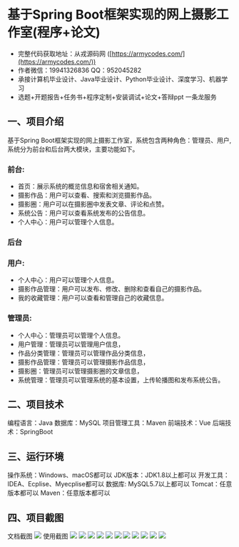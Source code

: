 基于Spring Boot框架实现的网上摄影工作室(程序+论文)
=
- 完整代码获取地址：从戎源码网 ([https://armycodes.com/](https://armycodes.com/))
- 作者微信：19941326836  QQ：952045282 
- 承接计算机毕业设计、Java毕业设计、Python毕业设计、深度学习、机器学习
- 选题+开题报告+任务书+程序定制+安装调试+论文+答辩ppt 一条龙服务

一、项目介绍
---
基于Spring Boot框架实现的网上摄影工作室，系统包含两种角色：管理员、用户,系统分为前台和后台两大模块，主要功能如下。
### 前台:
- 首页：展示系统的概览信息和宿舍相关通知。
- 摄影作品：用户可以查看、搜索和浏览摄影作品。
- 摄影圈：用户可以在摄影圈中发表文章、评论和点赞。
- 系统公告：用户可以查看系统发布的公告信息。
- 个人中心：用户可以管理个人信息。

### 后台
### 用户:
- 个人中心：用户可以管理个人信息。
- 摄影作品管理：用户可以发布、修改、删除和查看自己的摄影作品。
- 我的收藏管理：用户可以查看和管理自己的收藏信息。
  
### 管理员:
- 个人中心：管理员可以管理个人信息。
- 用户管理：管理员可以管理用户信息，
- 作品分类管理：管理员可以管理作品分类信息，
- 摄影作品管理：管理员可以管理摄影作品信息，
- 摄影圈：管理员可以管理摄影圈的文章信息，
- 系统管理：管理员可以管理系统的基本设置，上传轮播图和发布系统公告。



二、项目技术
---
编程语言：Java
数据库：MySQL
项目管理工具：Maven
前端技术：Vue
后端技术：SpringBoot

三、运行环境
---
操作系统：Windows、macOS都可以
JDK版本：JDK1.8以上都可以
开发工具：IDEA、Ecplise、Myecplise都可以
数据库: MySQL5.7以上都可以
Tomcat：任意版本都可以
Maven：任意版本都可以

四、项目截图
---
文档截图
![](limage/1.png)
使用截图
![](image/1.png)
![](image/2.png)
![](image/3.png)
![](image/4.png)
![](image/5.png)
![](image/6.png)
![](image/7.png)
![](image/8.png)
![](image/9.png)
![](image/10.png)
![](image/11.png)
